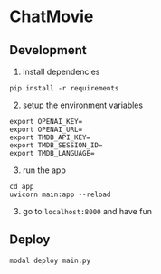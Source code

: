 # ChatMovie

## Development
1. install dependencies
```
pip install -r requirements
```

2. setup the environment variables
```
export OPENAI_KEY=
export OPENAI_URL=
export TMDB_API_KEY=
export TMDB_SESSION_ID=
export TMDB_LANGUAGE=
```

3. run the app
```
cd app
uvicorn main:app --reload
```

3. go to `localhost:8000` and have fun


## Deploy
```
modal deploy main.py
```
